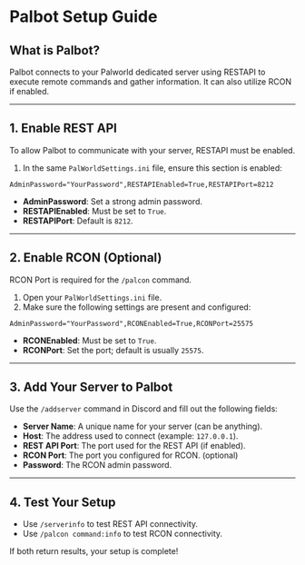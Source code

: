 # Palbot Setup Guide

## What is Palbot?
Palbot connects to your Palworld dedicated server using RESTAPI to execute remote commands and gather information. It can also utilize RCON if enabled.

---

## 1. Enable REST API
To allow Palbot to communicate with your server, RESTAPI must be enabled.

1. In the same `PalWorldSettings.ini` file, ensure this section is enabled:
```
AdminPassword="YourPassword",RESTAPIEnabled=True,RESTAPIPort=8212
```
- **AdminPassword**: Set a strong admin password.
- **RESTAPIEnabled**: Must be set to `True`.
- **RESTAPIPort**: Default is `8212`.

---

## 2. Enable RCON (Optional)
RCON Port is required for the `/palcon` command.

1. Open your `PalWorldSettings.ini` file.
2. Make sure the following settings are present and configured:
```
AdminPassword="YourPassword",RCONEnabled=True,RCONPort=25575
```
- **RCONEnabled**: Must be set to `True`.
- **RCONPort**: Set the port; default is usually `25575`.

---

## 3. Add Your Server to Palbot

Use the `/addserver` command in Discord and fill out the following fields:

- **Server Name**: A unique name for your server (can be anything).
- **Host**: The address used to connect (example: `127.0.0.1`).
- **REST API Port**: The port used for the REST API (if enabled).
- **RCON Port**: The port you configured for RCON. (optional)
- **Password**: The RCON admin password.

---

## 4. Test Your Setup

- Use `/serverinfo` to test REST API connectivity.
- Use `/palcon command:info` to test RCON connectivity.

If both return results, your setup is complete!
